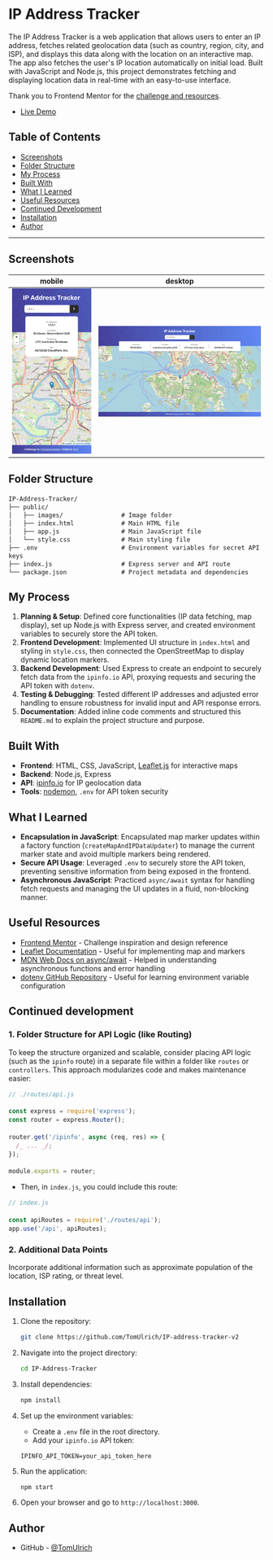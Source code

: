 # IP Address Tracker

The IP Address Tracker is a web application that allows users to enter an IP address, fetches related geolocation data (such as country, region, city, and ISP), and displays this data along with the location on an interactive map. The app also fetches the user's IP location automatically on initial load. Built with JavaScript and Node.js, this project demonstrates fetching and displaying location data in real-time with an easy-to-use interface.

Thank you to Frontend Mentor for the [challenge and resources](https://www.frontendmentor.io/challenges/ip-address-tracker-I8-0yYAH0).

<!-- #todo: Live Demo -->

- [Live Demo](https://your-live-demo-link.com)

## Table of Contents

- [Screenshots](#screenshots)
- [Folder Structure](#folder-structure)
- [My Process](#my-process)
- [Built With](#built-with)
- [What I Learned](#what-i-learned)
- [Useful Resources](#useful-resources)
- [Continued Development](#continued-development)
- [Installation](#installation)
- [Author](#author)

---

## Screenshots

| mobile                                    | desktop                                     |
| ----------------------------------------- | ------------------------------------------- |
| ![mobile](./assets/screenshot-mobile.PNG) | ![desktop](./assets/screenshot-desktop.PNG) |

## Folder Structure

```
IP-Address-Tracker/
├── public/
│   ├── images/                # Image folder
│   ├── index.html             # Main HTML file
│   ├── app.js                 # Main JavaScript file
│   └── style.css              # Main styling file
├── .env                       # Environment variables for secret API keys
├── index.js                   # Express server and API route
└── package.json               # Project metadata and dependencies
```

## My Process

1. **Planning & Setup**: Defined core functionalities (IP data fetching, map display), set up Node.js with Express server, and created environment variables to securely store the API token.
2. **Frontend Development**: Implemented UI structure in `index.html` and styling in `style.css`, then connected the OpenStreetMap to display dynamic location markers.
3. **Backend Development**: Used Express to create an endpoint to securely fetch data from the `ipinfo.io` API, proxying requests and securing the API token with `dotenv`.
4. **Testing & Debugging**: Tested different IP addresses and adjusted error handling to ensure robustness for invalid input and API response errors.
5. **Documentation**: Added inline code comments and structured this `README.md` to explain the project structure and purpose.

## Built With

- **Frontend**: HTML, CSS, JavaScript, [Leaflet.js](https://leafletjs.com/) for interactive maps
- **Backend**: Node.js, Express
- **API**: [ipinfo.io](https://ipinfo.io) for IP geolocation data
- **Tools**: [nodemon](https://www.npmjs.com/package/nodemon), `.env` for API token security

## What I Learned

- **Encapsulation in JavaScript**: Encapsulated map marker updates within a factory function (`createMapAndIPDataUpdater`) to manage the current marker state and avoid multiple markers being rendered.
- **Secure API Usage**: Leveraged `.env` to securely store the API token, preventing sensitive information from being exposed in the frontend.
- **Asynchronous JavaScript**: Practiced `async/await` syntax for handling fetch requests and managing the UI updates in a fluid, non-blocking manner.

## Useful Resources

- [Frontend Mentor](https://www.frontendmentor.io/challenges/ip-address-tracker-I8-0yYAH0) - Challenge inspiration and design reference
- [Leaflet Documentation](https://leafletjs.com/reference.html) - Useful for implementing map and markers
- [MDN Web Docs on async/await](https://developer.mozilla.org/en-US/docs/Learn/JavaScript/Asynchronous/Async_await) - Helped in understanding asynchronous functions and error handling
- [dotenv GitHub Repository](https://github.com/motdotla/dotenv) - Useful for learning environment variable configuration

## Continued development

### 1. Folder Structure for API Logic (like Routing)

To keep the structure organized and scalable, consider placing API logic (such as the `ipinfo` route) in a separate file within a folder like `routes` or `controllers`. This approach modularizes code and makes maintenance easier:

```js
// ./routes/api.js

const express = require('express');
const router = express.Router();

router.get('/ipinfo', async (req, res) => {
  /_ ... _/;
});

module.exports = router;
```

- Then, in `index.js`, you could include this route:

```js
// index.js

const apiRoutes = require('./routes/api');
app.use('/api', apiRoutes);
```

### 2. Additional Data Points

Incorporate additional information such as approximate population of the location, ISP rating, or threat level.

## Installation

<!-- #todo: github repo -->
<!-- #todo: test the installation -->

1. Clone the repository:

   ```bash
   git clone https://github.com/TomUlrich/IP-address-tracker-v2
   ```

2. Navigate into the project directory:

   ```bash
   cd IP-Address-Tracker
   ```

3. Install dependencies:

   ```bash
   npm install
   ```

4. Set up the environment variables:

   - Create a `.env` file in the root directory.
   - Add your `ipinfo.io` API token:

   ```
   IPINFO_API_TOKEN=your_api_token_here
   ```

5. Run the application:

   ```bash
   npm start
   ```

6. Open your browser and go to `http://localhost:3000`.

## Author

<!-- #todo:- Website - [Add your name here](https://www.your-site.com) -->

- GitHub - [@TomUlrich](https://github.com/TomUlrich)
